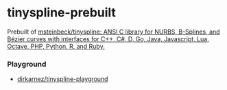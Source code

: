 tinyspline-prebuilt
===================
Prebuilt of [msteinbeck/tinyspline: ANSI C library for NURBS, B-Splines, and Bézier curves with interfaces for C++, C#, D, Go, Java, Javascript, Lua, Octave, PHP, Python, R, and Ruby.](https://github.com/msteinbeck/tinyspline)

### Playground
- [dirkarnez/tinyspline-playground](https://github.com/dirkarnez/tinyspline-playground)
